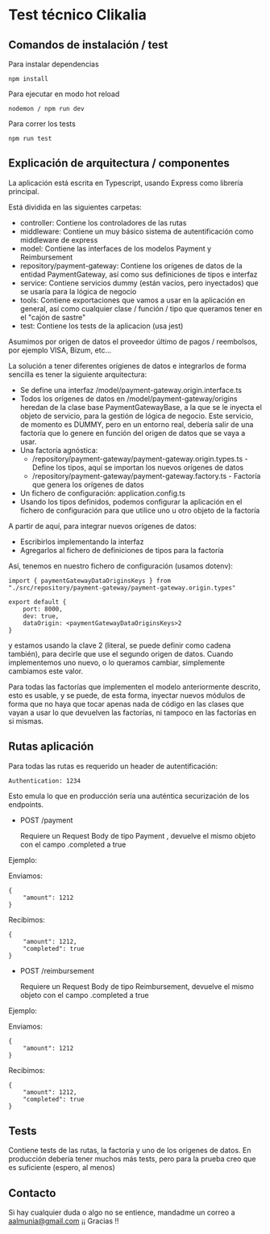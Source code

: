 # Test técnico Clikalia

## Comandos de instalación / test

Para instalar dependencias

```
npm install
```

Para ejecutar en modo hot reload

```
nodemon / npm run dev
```

Para correr los tests

```
npm run test
```

## Explicación de arquitectura / componentes

La aplicación está escrita en Typescript, usando Express como librería principal.

Está dividida en las siguientes carpetas:

- controller: Contiene los controladores de las rutas
- middleware: Contiene un muy básico sistema de autentificación como middleware de express
- model: Contiene las interfaces de los modelos Payment y Reimbursement
- repository/payment-gateway: Contiene los orígenes de datos de la entidad PaymentGateway, así como sus definiciones de tipos e interfaz
- service: Contiene servicios dummy (están vacíos, pero inyectados) que se usaría para la lógica de negocio
- tools: Contiene exportaciones que vamos a usar en la aplicación en general, así como cualquier clase / función / tipo que queramos tener en el "cajón de sastre"
- test: Contiene los tests de la aplicacion (usa jest)

Asumimos por origen de datos el proveedor último de pagos / reembolsos, por ejemplo VISA, Bizum, etc...

La solución a tener diferentes orígienes de datos e integrarlos de forma sencilla es tener la siguiente arquitectura:

- Se define una interfaz /model/payment-gateway.origin.interface.ts
- Todos los orígenes de datos en /model/payment-gateway/origins heredan de la clase base PaymentGatewayBase, a la que se le inyecta el objeto de servicio,
para la gestión de lógica de negocio. Este servicio, de momento es DUMMY, pero en un entorno real, debería salir de una factoría que lo genere en función del origen de datos que se vaya a usar.
- Una factoría agnóstica: 
   - /repository/payment-gateway/payment-gateway.origin.types.ts - Define los tipos, aquí se importan los nuevos orígenes de datos
   - /repository/payment-gateway/payment-gateway.factory.ts - Factoría que genera los orígenes de datos
- Un fichero de configuración:
    application.config.ts
- Usando los tipos definidos, podemos configurar la aplicación en el fichero de configuración para que utilice uno u otro objeto de la factoría


A partir de aquí, para integrar nuevos orígenes de datos:

- Escribirlos implementando la interfaz
- Agregarlos al fichero de definiciones de tipos para la factoría

Así, tenemos en nuestro fichero de configuración (usamos dotenv):

```
import { paymentGatewayDataOriginsKeys } from "./src/repository/payment-gateway/payment-gateway.origin.types"

export default {
    port: 8000,
    dev: true,
    dataOrigin: <paymentGatewayDataOriginsKeys>2
}
```

y estamos usando la clave 2 (literal, se puede definir como cadena también), para decirle que use el segundo origen de datos.
Cuando implementemos uno nuevo, o lo queramos cambiar, simplemente cambiamos este valor.

Para todas las factorías que implementen el modelo anteriormente descrito, esto es usable, y se puede, de esta forma, inyectar nuevos módulos de forma que no haya que tocar
apenas nada de código en las clases que vayan a usar lo que devuelven las factorías, ni tampoco en las factorías en si mismas.


## Rutas aplicación

Para todas las rutas es requerido un header de autentificación: 

```
Authentication: 1234
```

Esto emula lo que en producción sería una auténtica securización de los endpoints.

- POST /payment

    Requiere un Request Body de tipo Payment , devuelve el mismo objeto con el campo .completed a true

Ejemplo:

Enviamos:

```
{
    "amount": 1212
}
```

Recibimos:

```
{
    "amount": 1212,
    "completed": true
}
```

- POST /reimbursement

    Requiere un Request Body de tipo Reimbursement, devuelve el mismo objeto con el campo .completed a true


Ejemplo:

Enviamos:

```
{
    "amount": 1212
}
```

Recibimos:

```
{
    "amount": 1212,
    "completed": true
}
```


## Tests

Contiene tests de las rutas, la factoría y uno de los orígenes de datos. En producción debería tener muchos más tests, pero para la prueba
creo que es suficiente (espero, al menos)

## Contacto

Si hay cualquier duda o algo no se entience, mandadme un correo a aalmunia@gmail.com 
¡¡ Gracias !!
